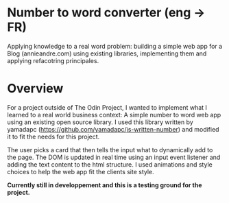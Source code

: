 # Number to word converter (eng -> FR)


Applying knowledge to a real word problem: building a simple web app for a Blog (annieandre.com) using existing libraries, implementing them
and applying refacotring principales. 

# Overview

For a project outside of The Odin Project, I wanted to implement what I learned to a real world business context: A simple number to word web app using an existing open source library. I used this library written by yamadapc (https://github.com/yamadapc/js-written-number) and modified it to fit the needs for this project.

The user picks a card that then tells the input what to dynamically add to the page. The DOM is updated in real time using an input event listener and adding the text content to the html structure. I used animations and style choices to help the web app fit the clients site style. 

**Currently still in developpement and this is a testing ground for the project.**
